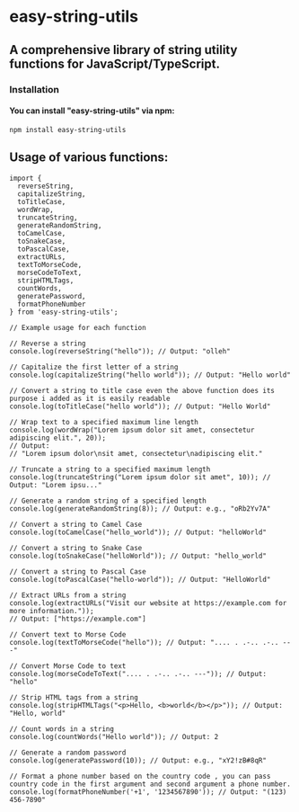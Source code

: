 # easy-string-utils
## A comprehensive library of string utility functions for JavaScript/TypeScript.

### Installation
#### You can install "easy-string-utils" via npm:

```npm install easy-string-utils```

## Usage of various functions:

```
import { 
  reverseString,
  capitalizeString,
  toTitleCase,
  wordWrap,
  truncateString,
  generateRandomString,
  toCamelCase,
  toSnakeCase,
  toPascalCase,
  extractURLs,
  textToMorseCode,
  morseCodeToText,
  stripHTMLTags,
  countWords,
  generatePassword,
  formatPhoneNumber
} from 'easy-string-utils';

// Example usage for each function

// Reverse a string
console.log(reverseString("hello")); // Output: "olleh"

// Capitalize the first letter of a string
console.log(capitalizeString("hello world")); // Output: "Hello world"

// Convert a string to title case even the above function does its purpose i added as it is easily readable
console.log(toTitleCase("hello world")); // Output: "Hello World"

// Wrap text to a specified maximum line length
console.log(wordWrap("Lorem ipsum dolor sit amet, consectetur adipiscing elit.", 20));
// Output:
// "Lorem ipsum dolor\nsit amet, consectetur\nadipiscing elit."

// Truncate a string to a specified maximum length
console.log(truncateString("Lorem ipsum dolor sit amet", 10)); // Output: "Lorem ipsu..."

// Generate a random string of a specified length
console.log(generateRandomString(8)); // Output: e.g., "oRb2Yv7A"

// Convert a string to Camel Case
console.log(toCamelCase("hello_world")); // Output: "helloWorld"

// Convert a string to Snake Case
console.log(toSnakeCase("helloWorld")); // Output: "hello_world"

// Convert a string to Pascal Case
console.log(toPascalCase("hello-world")); // Output: "HelloWorld"

// Extract URLs from a string
console.log(extractURLs("Visit our website at https://example.com for more information."));
// Output: ["https://example.com"]

// Convert text to Morse Code
console.log(textToMorseCode("hello")); // Output: ".... . .-.. .-.. ---"

// Convert Morse Code to text
console.log(morseCodeToText(".... . .-.. .-.. ---")); // Output: "hello"

// Strip HTML tags from a string
console.log(stripHTMLTags("<p>Hello, <b>world</b></p>")); // Output: "Hello, world"

// Count words in a string
console.log(countWords("Hello world")); // Output: 2

// Generate a random password
console.log(generatePassword(10)); // Output: e.g., "xY2!zB#8qR"

// Format a phone number based on the country code , you can pass country code in the first argument and second argument a phone number. 
console.log(formatPhoneNumber('+1', '1234567890')); // Output: "(123) 456-7890"

```
